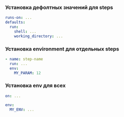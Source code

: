### Установка дефолтных значений для steps

```yaml
runs-on: ...
defaults:
  run:
    shell: ...
    working_directory: ...
```


### Установка environment для отдельных steps

```yaml
- name: step-name
  run: ...
  env:
    MY_PARAM: 12
```

### Установка env для всех

```yaml
on: ...

env:
  MY_ENV: ...
```

